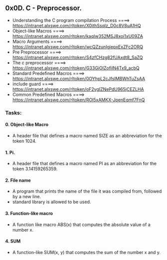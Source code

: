 ## 0x0D. C - Preprocessor.
* Understanding the C program compilation Process ====> https://intranet.alxswe.com/rltoken/X0ithSsqlz_D0c8V8uA1HQ
* Object-like Macros ====> https://intranet.alxswe.com/rltoken/kaqIw352MSJ8xoi1xU09ZA
* Macro Arguments ====> https://intranet.alxswe.com/rltoken/wcQZzunlgjepxExZFc2ORQ
* Pre Preprocessor ====> https://intranet.alxswe.com/rltoken/S4zfCHzg82fUAxdt8_SaZQ
* The c preprocessor ====> https://intranet.alxswe.com/rltoken/G33GiOIZofiIN4Tx9_acbQ
* Standard Predefined Macros ====> https://intranet.alxswe.com/rltoken/0OYhpL2cJfsIMBWhTuZsAA
* include guard ====> https://intranet.alxswe.com/rltoken/oF2vgIZNePdU965jCEZLHA
* Common Predefined Macros ====> https://intranet.alxswe.com/rltoken/ROl5xAMKX-JpenEqmf7FnQ


### Tasks:


#### 0. Object-like Macro
* A header file that defines a macro named SIZE as an abbreviation for the token 1024.

#### 1. Pi.
* A header file that defines a macro named PI as an abbreviation for the token 3.14159265359.

#### 2. File name
* A program that prints the name of the file it was compiled from, followed by a new line.
* standard library is allowed to be used.

#### 3. Function-like macro
* A function like macro ABS(x) that computes the absolute value of a number x.

#### 4. SUM
* A function-like SUM(x, y) that computes the sum of the number x and y.



